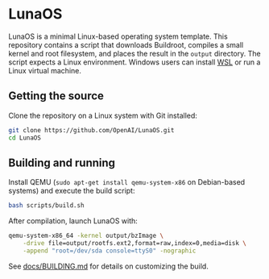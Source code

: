 # LunaOS

LunaOS is a minimal Linux-based operating system template. This repository
contains a script that downloads Buildroot, compiles a small kernel and root
filesystem, and places the result in the `output` directory. The script expects
a Linux environment. Windows users can install
[WSL](https://learn.microsoft.com/windows/wsl/) or run a Linux virtual machine.

## Getting the source
Clone the repository on a Linux system with Git installed:

```bash
git clone https://github.com/OpenAI/LunaOS.git
cd LunaOS
```


## Building and running
Install QEMU (`sudo apt-get install qemu-system-x86` on Debian-based systems)
and execute the build script:
```bash
bash scripts/build.sh
```

After compilation, launch LunaOS with:
```bash
qemu-system-x86_64 -kernel output/bzImage \
    -drive file=output/rootfs.ext2,format=raw,index=0,media=disk \
    -append "root=/dev/sda console=ttyS0" -nographic
```

See [docs/BUILDING.md](docs/BUILDING.md) for details on customizing the build.
